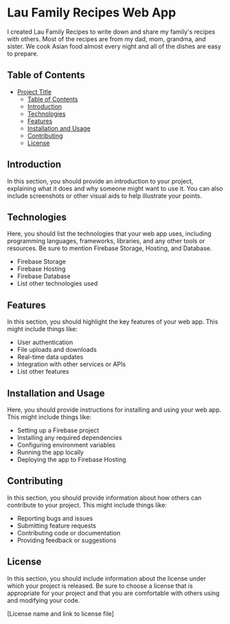 # Lau Family Recipes Web App
I created Lau Family Recipes to write down and share my family's recipes with others. Most of the recipes are from my dad, mom, grandma, and sister. We cook Asian food almost every night and all of the dishes are easy to prepare.

## Table of Contents

- [Project Title](#project-title)
  - [Table of Contents](#table-of-contents)
  - [Introduction](#introduction)
  - [Technologies](#technologies)
  - [Features](#features)
  - [Installation and Usage](#installation-and-usage)
  - [Contributing](#contributing)
  - [License](#license)

## Introduction

In this section, you should provide an introduction to your project, explaining what it does and why someone might want to use it. You can also include screenshots or other visual aids to help illustrate your points.

## Technologies

Here, you should list the technologies that your web app uses, including programming languages, frameworks, libraries, and any other tools or resources. Be sure to mention Firebase Storage, Hosting, and Database.

- Firebase Storage
- Firebase Hosting
- Firebase Database
- List other technologies used

## Features

In this section, you should highlight the key features of your web app. This might include things like:

- User authentication
- File uploads and downloads
- Real-time data updates
- Integration with other services or APIs
- List other features

## Installation and Usage

Here, you should provide instructions for installing and using your web app. This might include things like:

- Setting up a Firebase project
- Installing any required dependencies
- Configuring environment variables
- Running the app locally
- Deploying the app to Firebase Hosting

## Contributing

In this section, you should provide information about how others can contribute to your project. This might include things like:

- Reporting bugs and issues
- Submitting feature requests
- Contributing code or documentation
- Providing feedback or suggestions

## License

In this section, you should include information about the license under which your project is released. Be sure to choose a license that is appropriate for your project and that you are comfortable with others using and modifying your code.

[License name and link to license file]
